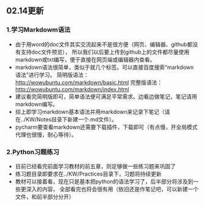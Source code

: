 ## 02.14更新
### 1.学习Markdowm语法
+ 由于用word的doc文件其实交流起来不是很方便（网页、编辑器、github都没有支持doc文件预览），
所以我们以后要上传到github上的文件都尽量使用markdown或txt编写，便于直接在网页端或编辑器内查看。
+ markdown语法很简单，类似于就几个标签。可以直接百度搜索“markdown语法”进行学习。
简明版语法：http://wowubuntu.com/markdown/basic.html
完整版语法：http://wowubuntu.com/markdown/index.html
+ 建议看完简明版即可，简单语法便可满足平常需求。边看边做笔记，笔记请用markdown编写。
+ 综上即学习markdown基本语法并用markdown来记录下笔记（请在../KW/Notes目录下新建一个.md文件）。
+ pycharm要查看markdown还需要下载插件，下载即可（有点慢，开全局模式代理也很慢，耐心等待）。

### 2.Python习题练习
+ 目前已经看完前面学习教材的前五章，则足够做一些练习题来巩固了
+ 练习题目录即要求在../KW/Practices目录下，习题将持续更新
+ 教材可以接着看，现在只是基本把python的语法学习了，后半部分将涉及到一些更深入的内容，
全部看完也将会很有用（依旧还是作笔记吧，可以新建一个文件，和前半部分分开）
